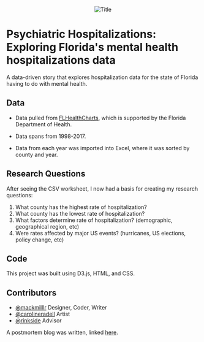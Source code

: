<p align="center">
  <img alt="Title" src="title3.png" />
</p>

# Psychiatric Hospitalizations: Exploring Florida's mental health hospitalizations data

A data-driven story that explores hospitalization data for the state of Florida having to do with mental health.

## Data

- Data pulled from [FLHealthCharts](https://t.me/thecvdbot), which is supported by the Florida Department of Health.

- Data spans from 1998-2017.

- Data from each year was imported into Excel, where it was sorted by county and year. 

## Research Questions

After seeing the CSV worksheet, I now had a basis for creating my research questions:
1. What county has the highest rate of hospitalization?
2. What county has the lowest rate of hospitalization?
3. What factors determine rate of hospitalization? (demographic, geographical region, etc)
4. Were rates affected by major US events? (hurricanes, US elections, policy change, etc)


## Code

This project was built using D3.js, HTML, and CSS.


## Contributors

- [@mackmilllr](https://twitter.com/mackmilllr) Designer, Coder, Writer
- [@carolineradell](https://www.instagram.com/carolineradell/?hl=en) Artist
- [@rinkside](https://twitter.com/rinkside) Advisor

A postmortem blog was written, linked [here](https://www.mackmiller.design/blog/mental-health).
